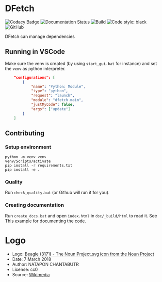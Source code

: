 # DFetch

[![Codacy Badge](https://api.codacy.com/project/badge/Grade/431474d43db0420a92ebc10c1886df8d)](https://app.codacy.com/gh/dfetch-org/dfetch?utm_source=github.com&utm_medium=referral&utm_content=dfetch-org/dfetch&utm_campaign=Badge_Grade)
[![Documentation Status](https://readthedocs.org/projects/dfetch/badge/?version=latest)](https://dfetch.readthedocs.io/en/latest/?badge=latest)
[![Build](https://github.com/dfetch-org/dfetch/workflows/Test/badge.svg)](https://github.com/dfetch-org/dfetch/actions)
[![Code style: black](https://img.shields.io/badge/code%20style-black-000000.svg)](https://github.com/psf/black)
![GitHub](https://img.shields.io/github/license/dfetch-org/dfetch)

DFetch can manage dependencies

## Running in VSCode

Make sure the venv is created (by using `start_gui.bat` for instance) and set the `venv` as python interpreter.

```json
    "configurations": [
        {
            "name": "Python: Module",
            "type": "python",
            "request": "launch",
            "module": "dfetch.main",
            "justMyCode": false,
            "args": ["update"]
        }
    ]
```

## Contributing

### Setup environment
```
python -m venv venv
venv/Scripts/activate
pip install -r requirements.txt
pip install -e .
```

### Quality
Run `check_quality.bat` (or Github will run it for you).

### Creating documentation
Run `create_docs.bat` and open `index.html` in `doc/_build/html` to read it.
See [This example](https://pythonhosted.org/an_example_pypi_project/sphinx.html) for documenting the code.

# Logo
- Logo: [Beagle (3171) - The Noun Project.svg icon from the Noun Project](https://thenounproject.com/icon/3171)
- Date: 7 March 2018
- Author: NATAPON CHANTABUTR
- License: cc0
- Source: [Wikimedia](https://commons.wikimedia.org/wiki/File:Beagle_(3171)_-_The_Noun_Project.svg)
